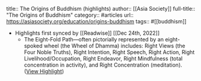 title:: The Origins of Buddhism (highlights)
author:: [[Asia Society]]
full-title:: "The Origins of Buddhism"
category:: #articles
url:: https://asiasociety.org/education/origins-buddhism
tags:: #[[buddhism]]

- Highlights first synced by [[Readwise]] [[Dec 24th, 2022]]
	- The Eight-Fold Path—often pictorially represented by an eight-spoked wheel (the Wheel of Dhamma) includes: Right Views (the Four Noble Truths), Right Intention, Right Speech, Right Action, Right Livelihood/Occupation, Right Endeavor, Right Mindfulness (total concentration in activity), and Right Concentration (meditation). ([View Highlight](https://read.readwise.io/read/01gn0h6ejmz1wbrtkhd5ne26t1))